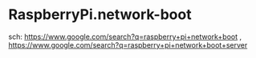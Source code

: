# RaspberryPi.network-boot
sch: https://www.google.com/search?q=raspberry+pi+network+boot , https://www.google.com/search?q=raspberry+pi+network+boot+server
